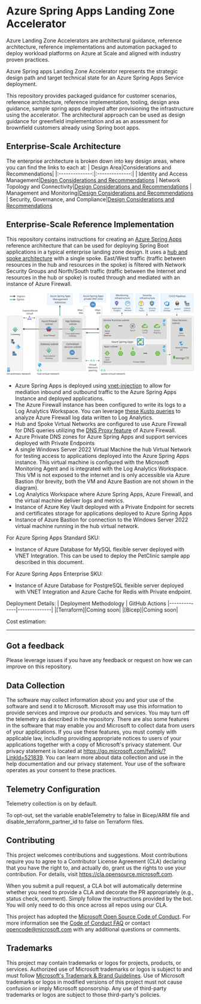 # Azure Spring Apps Landing Zone Accelerator

Azure Landing Zone Accelerators are architectural guidance, reference architecture, reference implementations and automation packaged to deploy workload platforms on Azure at Scale and aligned with industry proven practices.

Azure Spring apps Landing Zone Accelerator represents the strategic design path and target technical state for an Azure Spring Apps Service deployment. 

This repository provides packaged guidance for customer scenarios, reference architecture, reference implementation, tooling, design area guidance, sample spring apps deployed after provisioning the infrastructure using the accelerator. The architectural approach can be used as design guidance for greenfield implementation and as an assessment for brownfield customers already using Spring boot apps. 

## Enterprise-Scale Architecture

The enterprise architecture is broken down into key design areas, where you can find the links to each at:
| Design Area|Considerations and Recommendations|
|:--------------:|:--------------:|
| Identity and Access Management|[Design Considerations and Recommendations](/docs/Design-Areas/LZA-ASA-IAM.md)
| Network Topology and Connectivity|[Design Considerations and Recommendations](/docs/Design-Areas/LZA-ASA-Network-Topology.md)
| Management and Monitoring|[Design Considerations and Recommendations](/docs/Design-Areas/LZA-ASA-Mangement%20And%20Operations.md)
| Security, Governance, and Compliance|[Design Considerations and Recommendations](/docs/Design-Areas/LZA-ASA-Security.md)

## Enterprise-Scale Reference Implementation


This repository contains instructions for creating an 
[Azure Spring Apps](https://docs.microsoft.com/azure/spring-cloud/spring-cloud-overview)
reference architecture that can be used for deploying Spring Boot 
applications in a typical enterprise landing zone design. 
It uses a [hub and spoke architecture](https://docs.microsoft.com/azure/architecture/reference-architectures/hybrid-networking/hub-spoke) 
with a single spoke.  East/West traffic (traffic between resources in the hub and resources in the 
spoke) is filtered with Network Security Groups and North/South traffic (traffic between the 
Internet and resources in the hub or spoke) is routed through and mediated with an instance of 
Azure Firewall. 

![lab image](images/architecture-private.svg)

* Azure Spring Apps is deployed using [vnet-injection](https://docs.microsoft.com/azure/spring-cloud/spring-cloud-tutorial-deploy-in-azure-virtual-network) 
to allow for mediation inbound and outbound traffic to the Azure Spring Apps Instance and deployed applications.
* The Azure Firewall instance has been configured to write its logs to a Log Analytics Workspace. 
You can leverage [these Kusto queries](https://docs.microsoft.com/azure/firewall/log-analytics-samples) 
to analyze Azure Firewall log data written to Log Analytics.
* Hub and Spoke Virtual Networks are configured to use Azure Firewall for DNS queries 
utilizing the [DNS Proxy feature](https://docs.microsoft.com/azure/firewall/dns-settings#dns-proxy) 
of Azure Firewall.
* Azure Private DNS zones for Azure Spring Apps and support services deployed with Private Endpoints
* A single Windows Server 2022 Virtual Machine the hub Virtual Network for testing access to 
applications deployed into the Azure Spring Apps instance.  This virtual machine is configured 
with the Microsoft Monitoring Agent and is integrated with the Log Analytics Workspace. This VM is 
not exposed to the internet and is only accessible via Azure Bastion (for brevity, both the VM and Azure
Bastion are not shown in the diagram).
* Log Analytics Workspace where Azure Spring Apps, Azure Firewall, and the virtual machine deliver 
logs and metrics.
* Instance of Azure Key Vault deployed with a Private Endpoint for secrets and certificates storage 
for applications deployed to Azure Spring Apps
* Instance of Azure Bastion for connection to the Windows Server 2022 virtual machine running in the hub virtual network.

For Azure Spring Apps Standard SKU:
* Instance of Azure Database for MySQL flexible server deployed with VNET Integration.  This can be used to deploy the PetClinic sample app described in this document.

For Azure Spring Apps Enterprise SKU:
* Instance of Azure Database for PostgreSQL flexible server deployed with VNET Integration and Azure Cache for Redis with Private endpoint.  

Deployment Details:
| Deployment Methodology | GitHub Actions
|--------------|--------------|
|[Terraform]|Coming soon|
|[Bicep]|Coming soon|

Cost estimation:

---

## Got a feedback
Please leverage issues if you have any feedback or request on how we can improve on this repository.

## Data Collection
The software may collect information about you and your use of the software and send it to Microsoft. Microsoft may use this information to provide services and improve our products and services. You may turn off the telemetry as described in the repository. There are also some features in the software that may enable you and Microsoft to collect data from users of your applications. If you use these features, you must comply with applicable law, including providing appropriate notices to users of your applications together with a copy of Microsoft's privacy statement. Our privacy statement is located at https://go.microsoft.com/fwlink/?LinkId=521839. You can learn more about data collection and use in the help documentation and our privacy statement. Your use of the software operates as your consent to these practices.

## Telemetry Configuration
Telemetry collection is on by default.

To opt-out, set the variable enableTelemetry to false in Bicep/ARM file and disable_terraform_partner_id to false on Terraform files.

## Contributing

This project welcomes contributions and suggestions.  Most contributions require you to agree to a
Contributor License Agreement (CLA) declaring that you have the right to, and actually do, grant us
the rights to use your contribution. For details, visit https://cla.opensource.microsoft.com.

When you submit a pull request, a CLA bot will automatically determine whether you need to provide
a CLA and decorate the PR appropriately (e.g., status check, comment). Simply follow the instructions
provided by the bot. You will only need to do this once across all repos using our CLA.

This project has adopted the [Microsoft Open Source Code of Conduct](https://opensource.microsoft.com/codeofconduct/).
For more information see the [Code of Conduct FAQ](https://opensource.microsoft.com/codeofconduct/faq/) or
contact [opencode@microsoft.com](mailto:opencode@microsoft.com) with any additional questions or comments.

## Trademarks

This project may contain trademarks or logos for projects, products, or services. Authorized use of Microsoft 
trademarks or logos is subject to and must follow 
[Microsoft's Trademark & Brand Guidelines](https://www.microsoft.com/en-us/legal/intellectualproperty/trademarks/usage/general).
Use of Microsoft trademarks or logos in modified versions of this project must not cause confusion or imply Microsoft sponsorship.
Any use of third-party trademarks or logos are subject to those third-party's policies.
